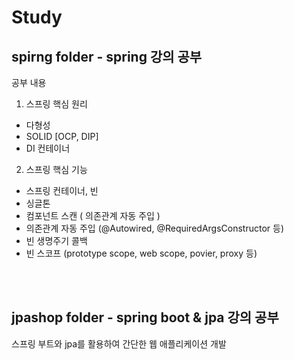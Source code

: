 # Study 

## spirng folder - spring 강의 공부 
공부 내용 

1. 스프링 핵심 원리 
 - 다형성 
 - SOLID [OCP, DIP]
 - DI 컨테이너

2. 스프링 핵심 기능
- 스프링 컨테이너, 빈
- 싱글톤
- 컴포넌트 스캔 ( 의존관계 자동 주입 )
- 의존관계 자동 주입 (@Autowired, @RequiredArgsConstructor 등)
- 빈 생명주기 콜백 
- 빈 스코프 (prototype scope, web scope, povier, proxy 등)


<br><br>
## jpashop folder - spring boot & jpa 강의 공부
스프링 부트와 jpa를 활용하여 간단한 웹 애플리케이션 개발
